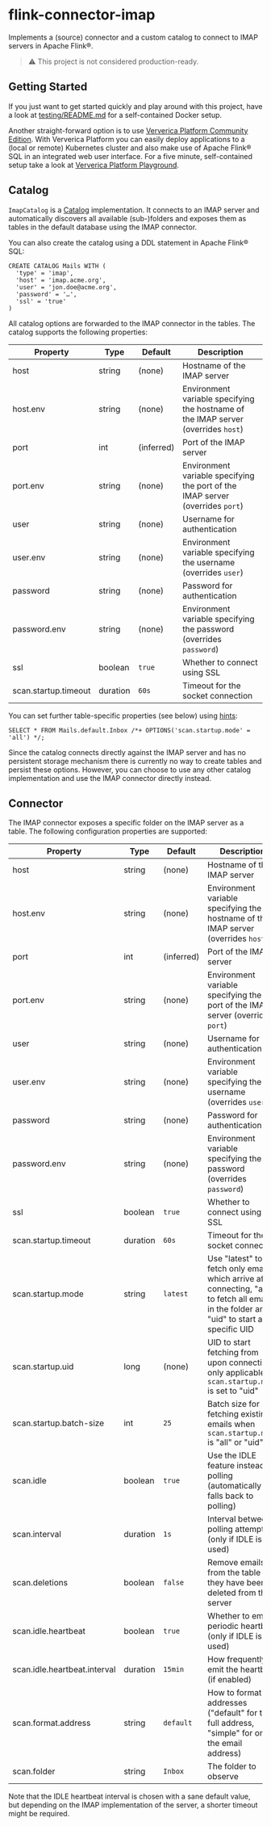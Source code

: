 # flink-connector-imap

Implements a (source) connector and a custom catalog to connect to IMAP servers in Apache Flink®.

> :warning: This project is not considered production-ready.

## Getting Started

If you just want to get started quickly and play around with this project, have a look at
[testing/README.md](https://github.com/Airblader/flink-connector-imap/blob/master/testing/README.md)
for a self-contained Docker setup.

Another straight-forward option is to use 
[Ververica Platform Community Edition](https://www.ververica.com/getting-started). With Ververica
Platform you can easily deploy applications to a (local or remote) Kubernetes cluster and also
make use of Apache Flink® SQL in an integrated web user interface. For a five minute, self-contained
setup take a look at [Ververica Platform Playground](https://github.com/ververica/ververica-platform-playground).

## Catalog

`ImapCatalog` is a [Catalog](https://ci.apache.org/projects/flink/flink-docs-stable/dev/table/catalogs.html)
implementation. It connects to an IMAP server and automatically discovers all available (sub-)folders
and exposes them as tables in the default database using the IMAP connector.

You can also create the catalog using a DDL statement in Apache Flink® SQL:

```
CREATE CATALOG Mails WITH (
  'type' = 'imap',
  'host' = 'imap.acme.org',
  'user' = 'jon.doe@acme.org',
  'password' = '…',
  'ssl' = 'true'
)
```

All catalog options are forwarded to the IMAP connector in the tables. The catalog supports the
following properties:

Property | Type | Default | Description
---------|------|---------|------------
host | string | (none) | Hostname of the IMAP server
host.env | string | (none) | Environment variable specifying the hostname of the IMAP server (overrides `host`)
port | int | (inferred) | Port of the IMAP server 
port.env | string | (none) | Environment variable specifying the port of the IMAP server (overrides `port`)
user | string | (none) | Username for authentication
user.env | string | (none) | Environment variable specifying the username (overrides `user`)
password | string | (none) | Password for authentication
password.env | string | (none) | Environment variable specifying the password (overrides `password`)
ssl | boolean | `true` | Whether to connect using SSL
scan.startup.timeout | duration | `60s` | Timeout for the socket connection 

You can set further table-specific properties (see below) using 
[hints](https://ci.apache.org/projects/flink/flink-docs-stable/dev/table/sql/hints.html):

```
SELECT * FROM Mails.default.Inbox /*+ OPTIONS('scan.startup.mode' = 'all') */;
```

Since the catalog connects directly against the IMAP server and has no persistent storage mechanism
there is currently no way to create tables and persist these options. However, you can choose to
use any other catalog implementation and use the IMAP connector directly instead.

## Connector

The IMAP connector exposes a specific folder on the IMAP server as a table. The following configuration
properties are supported:

Property | Type | Default | Description
---------|------|---------|------------
host | string | (none) | Hostname of the IMAP server
host.env | string | (none) | Environment variable specifying the hostname of the IMAP server (overrides `host`)
port | int | (inferred) | Port of the IMAP server
port.env | string | (none) | Environment variable specifying the port of the IMAP server (overrides `port`)
user | string | (none) | Username for authentication
user.env | string | (none) | Environment variable specifying the username (overrides `user`)
password | string | (none) | Password for authentication
password.env | string | (none) | Environment variable specifying the password (overrides `password`)
ssl | boolean | `true` | Whether to connect using SSL
scan.startup.timeout | duration | `60s` | Timeout for the socket connection
scan.startup.mode | string | `latest` | Use "latest" to fetch only emails which arrive after connecting, "all" to fetch all emails in the folder and "uid" to start at a specific UID
scan.startup.uid | long | (none) | UID to start fetching from upon connecting, only applicable if `scan.startup.mode` is set to "uid"
scan.startup.batch-size | int | `25` | Batch size for fetching existing emails when `scan.startup.mode` is "all" or "uid"
scan.idle | boolean | `true` | Use the IDLE feature instead of polling (automatically falls back to polling)
scan.interval | duration | `1s` | Interval between polling attempts (only if IDLE is not used)
scan.deletions | boolean | `false` | Remove emails from the table if they have been deleted from the server
scan.idle.heartbeat | boolean | `true` | Whether to emit a periodic heartbeat (only if IDLE is used)
scan.idle.heartbeat.interval | duration | `15min` | How frequently to emit the heartbeat (if enabled)
scan.format.address | string | `default` | How to format addresses ("default" for the full address, "simple" for only the email address)
scan.folder | string | `Inbox` | The folder to observe

Note that the IDLE heartbeat interval is chosen with a sane default value, but depending on the IMAP
implementation of the server, a shorter timeout might be required.
